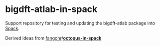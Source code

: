 # bigdft-atlab-in-spack

Support repository for testing and updating the bigdft-atlab package into [Spack](http://spack.readthedocs.io/).

Derived ideas from [fangohr](https://github.com/fangohr)/**[octopus-in-spack](https://github.com/fangohr/octopus-in-spack)**
